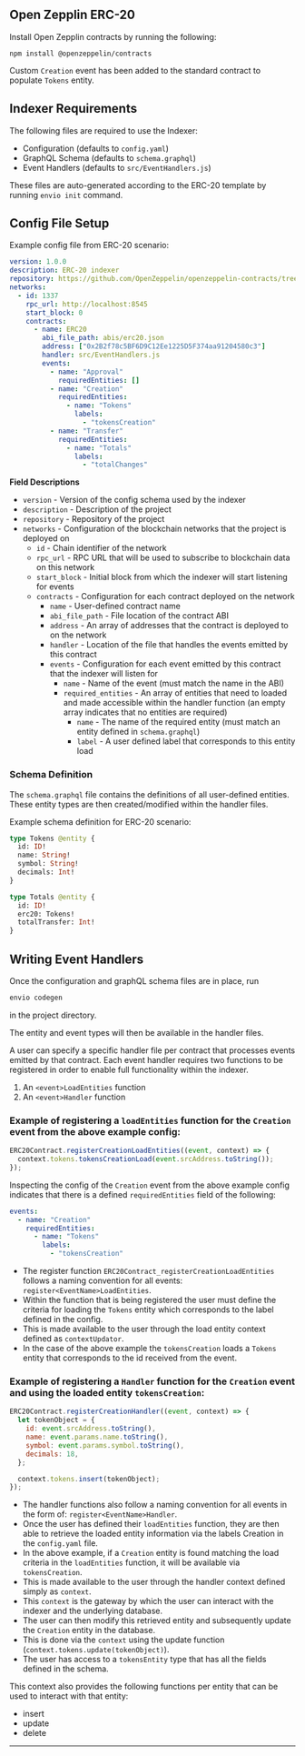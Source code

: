 ## Open Zepplin ERC-20

Install Open Zepplin contracts by running the following:

```
npm install @openzeppelin/contracts
```

Custom `Creation` event has been added to the standard contract to populate `Tokens` entity.

## Indexer Requirements

The following files are required to use the Indexer:

- Configuration (defaults to `config.yaml`)
- GraphQL Schema (defaults to `schema.graphql`)
- Event Handlers (defaults to `src/EventHandlers.js`)

These files are auto-generated according to the ERC-20 template by running `envio init` command.

## Config File Setup

Example config file from ERC-20 scenario:

```yaml
version: 1.0.0
description: ERC-20 indexer
repository: https://github.com/OpenZeppelin/openzeppelin-contracts/tree/master/contracts/token/ERC20
networks:
  - id: 1337
    rpc_url: http://localhost:8545
    start_block: 0
    contracts:
      - name: ERC20
        abi_file_path: abis/erc20.json
        address: ["0x2B2f78c5BF6D9C12Ee1225D5F374aa91204580c3"]
        handler: src/EventHandlers.js
        events:
          - name: "Approval"
            requiredEntities: []
          - name: "Creation"
            requiredEntities:
              - name: "Tokens"
                labels:
                  - "tokensCreation"
          - name: "Transfer"
            requiredEntities:
              - name: "Totals"
                labels:
                  - "totalChanges"
```

**Field Descriptions**

- `version` - Version of the config schema used by the indexer
- `description` - Description of the project
- `repository` - Repository of the project
- `networks` - Configuration of the blockchain networks that the project is deployed on
  - `id` - Chain identifier of the network
  - `rpc_url` - RPC URL that will be used to subscribe to blockchain data on this network
  - `start_block` - Initial block from which the indexer will start listening for events
  - `contracts` - Configuration for each contract deployed on the network
    - `name` - User-defined contract name
    - `abi_file_path` - File location of the contract ABI
    - `address` - An array of addresses that the contract is deployed to on the network
    - `handler` - Location of the file that handles the events emitted by this contract
    - `events` - Configuration for each event emitted by this contract that the indexer will listen for
      - `name` - Name of the event (must match the name in the ABI)
      - `required_entities` - An array of entities that need to loaded and made accessible within the handler function (an empty array indicates that no entities are required)
        - `name` - The name of the required entity (must match an entity defined in `schema.graphql`)
        - `label` - A user defined label that corresponds to this entity load

### Schema Definition

The `schema.graphql` file contains the definitions of all user-defined entities. These entity types are then created/modified within the handler files.

Example schema definition for ERC-20 scenario:

```graphql
type Tokens @entity {
  id: ID!
  name: String!
  symbol: String!
  decimals: Int!
}

type Totals @entity {
  id: ID!
  erc20: Tokens!
  totalTransfer: Int!
}
```

## Writing Event Handlers

Once the configuration and graphQL schema files are in place, run

```bash
envio codegen
```

in the project directory.

The entity and event types will then be available in the handler files.

A user can specify a specific handler file per contract that processes events emitted by that contract.
Each event handler requires two functions to be registered in order to enable full functionality within the indexer.

1. An `<event>LoadEntities` function
2. An `<event>Handler` function

### Example of registering a `loadEntities` function for the `Creation` event from the above example config:

```javascript
ERC20Contract.registerCreationLoadEntities((event, context) => {
  context.tokens.tokensCreationLoad(event.srcAddress.toString());
});
```

Inspecting the config of the `Creation` event from the above example config indicates that there is a defined `requiredEntities` field of the following:

```yaml
events:
  - name: "Creation"
    requiredEntities:
      - name: "Tokens"
        labels:
          - "tokensCreation"
```

- The register function `ERC20Contract_registerCreationLoadEntities` follows a naming convention for all events: `register<EventName>LoadEntities`.
- Within the function that is being registered the user must define the criteria for loading the `Tokens` entity which corresponds to the label defined in the config.
- This is made available to the user through the load entity context defined as `contextUpdator`.
- In the case of the above example the `tokensCreation` loads a `Tokens` entity that corresponds to the id received from the event.

### Example of registering a `Handler` function for the `Creation` event and using the loaded entity `tokensCreation`:

```javascript
ERC20Contract.registerCreationHandler((event, context) => {
  let tokenObject = {
    id: event.srcAddress.toString(),
    name: event.params.name.toString(),
    symbol: event.params.symbol.toString(),
    decimals: 18,
  };

  context.tokens.insert(tokenObject);
});
```

- The handler functions also follow a naming convention for all events in the form of: `register<EventName>Handler`.
- Once the user has defined their `loadEntities` function, they are then able to retrieve the loaded entity information via the labels Creation in the `config.yaml` file.
- In the above example, if a `Creation` entity is found matching the load criteria in the `loadEntities` function, it will be available via `tokensCreation`.
- This is made available to the user through the handler context defined simply as `context`.
- This `context` is the gateway by which the user can interact with the indexer and the underlying database.
- The user can then modify this retrieved entity and subsequently update the `Creation` entity in the database.
- This is done via the `context` using the update function (`context.tokens.update(tokenObject)`).
- The user has access to a `tokensEntity` type that has all the fields defined in the schema.

This context also provides the following functions per entity that can be used to interact with that entity:

- insert
- update
- delete

---
